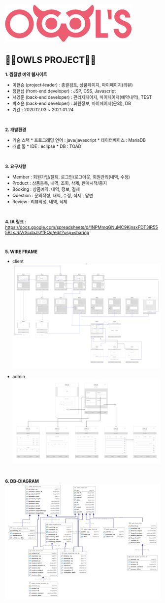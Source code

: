 ![로고](./owlsLogo.png)   
<h1>🦉🦉OWLS PROJECT🦉🦉</h1>   



**1. 찜질방 예약 웹사이트**

   - 이현승 (project-leader) : 총괄검토, 상품페이지, 마이페이지(리뷰)
   - 정현섭 (front-end developer) : JSP, CSS, Javascript
   - 서영준 (back-end developer) : 관리자페이지, 마이페이지(예약내역), TEST
   - 박소윤 (back-end developer) : 회원정보, 마이페이지(문의), DB
   - 기간 : 2020.12.03 ~ 2021.01.24   
<br>

**2. 개발환경**

   - 기술 스택
         * 프로그래밍 언어 : java/javascript
         * 데이터베이스 : MariaDB
   - 개발 툴
         * IDE : eclipse
         * DB : TOAD   
<br>
  
**3. 요구사항**

   - Member : 회원가입/탈퇴, 로그인/로그아웃, 회원관리(내역, 수정)
   - Product : 상품등록, 내역, 조회, 삭제, 판매시작/중지
   - Booking : 상품예약, 내역, 정보, 결제
   - Question : 문의작성, 내역, 수정, 삭제 , 답변
   - Review : 리뷰작성, 내역, 삭제   
<br>

  
**4. IA 링크** : <https://docs.google.com/spreadsheets/d/1NPMmqGNuMC9KjnsxFDT3IR555BLsJbVrScdaJsYfEQo/edit?usp=sharing>

<br>
      
**5. WIRE FRAME** 

   - client
  ![와이어프레임](./wireframe.PNG)<br>
  
   - admin
  ![와이어프레임2](./wireframe2.PNG)<br>
<br>

**6. DB-DIAGRAM**
    ![다이어그램](./diagram.PNG)<br>
